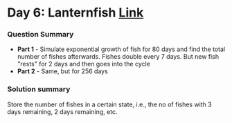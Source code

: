 # Day 6: Lanternfish [Link](https://adventofcode.com/2021/day/6)

### Question Summary
- **Part 1** - Simulate exponential growth of fish for 80 days and find the total number of fishes afterwards. Fishes double every 7 days. But new fish "rests" for 2 days and then goes into the cycle
- **Part 2** - Same, but for 256 days

### Solution summary 

Store the number of fishes in a certain state, i.e., the no of fishes with 3 days remaining, 2 days remaining, etc. 